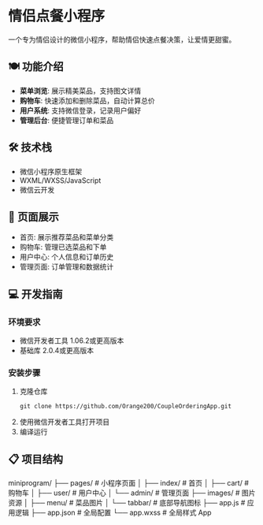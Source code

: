 # 情侣点餐小程序

一个专为情侣设计的微信小程序，帮助情侣快速点餐决策，让爱情更甜蜜。

## 🍽️ 功能介绍

- **菜单浏览**: 展示精美菜品，支持图文详情
- **购物车**: 快速添加和删除菜品，自动计算总价
- **用户系统**: 支持微信登录，记录用户偏好
- **管理后台**: 便捷管理订单和菜品

## 🛠️ 技术栈

- 微信小程序原生框架
- WXML/WXSS/JavaScript
- 微信云开发

## 📱 页面展示

- 首页: 展示推荐菜品和菜单分类
- 购物车: 管理已选菜品和下单
- 用户中心: 个人信息和订单历史
- 管理页面: 订单管理和数据统计

## 💻 开发指南

### 环境要求
- 微信开发者工具 1.06.2或更高版本
- 基础库 2.0.4或更高版本

### 安装步骤
1. 克隆仓库
   ```
   git clone https://github.com/Orange200/CoupleOrderingApp.git
   ```
2. 使用微信开发者工具打开项目
3. 编译运行

## 📋 项目结构
miniprogram/
├── pages/ # 小程序页面
│ ├── index/ # 首页
│ ├── cart/ # 购物车
│ ├── user/ # 用户中心
│ └── admin/ # 管理页面
├── images/ # 图片资源
│ ├── menu/ # 菜品图片
│ └── tabbar/ # 底部导航图标
├── app.js # 应用逻辑
├── app.json # 全局配置
└── app.wxss # 全局样式
App
